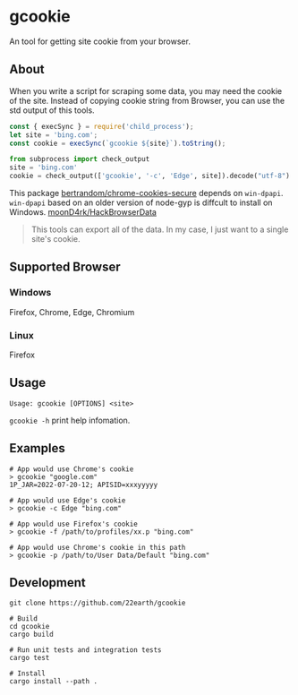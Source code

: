 # gcookie

An tool for getting site cookie from your browser.

## About

When you write a script for scraping some data, you may need the cookie of the site.
Instead of copying cookie string from Browser, you can use the std output of this tools.

```js
const { execSync } = require('child_process');
let site = 'bing.com';
const cookie = execSync(`gcookie ${site}`).toString();
```

```python
from subprocess import check_output
site = 'bing.com'
cookie = check_output(['gcookie', '-c', 'Edge', site]).decode("utf-8")
```

This package [bertrandom/chrome-cookies-secure](https://github.com/bertrandom/chrome-cookies-secure) depends on `win-dpapi`.
`win-dpapi` based on an older version of node-gyp is diffcult to install on Windows.
[moonD4rk/HackBrowserData](https://github.com/moonD4rk/HackBrowserData)

> This tools can export all of the data. In my case, I just want to a single site's cookie.

## Supported Browser

### Windows

Firefox, Chrome, Edge, Chromium

### Linux

Firefox

## Usage

```text
Usage: gcookie [OPTIONS] <site>

```

`gcookie -h` print help infomation.

## Examples

```shell
# App would use Chrome's cookie
> gcookie "google.com"
1P_JAR=2022-07-20-12; APISID=xxxyyyyy

# App would use Edge's cookie
> gcookie -c Edge "bing.com"

# App would use Firefox's cookie
> gcookie -f /path/to/profiles/xx.p "bing.com"

# App would use Chrome's cookie in this path
> gcookie -p /path/to/User Data/Default "bing.com"
```

## Development

```shell
git clone https://github.com/22earth/gcookie

# Build
cd gcookie
cargo build

# Run unit tests and integration tests
cargo test

# Install
cargo install --path .
```
